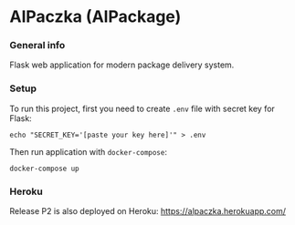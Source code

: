 # AlPaczka (AlPackage)

### General info
Flask web application for modern package delivery system.

### Setup
To run this project, first you need to create `.env` file with secret key for Flask:
```
echo "SECRET_KEY='[paste your key here]'" > .env
```

Then run application with `docker-compose`:
```
docker-compose up
```

### Heroku
Release P2 is also deployed on Heroku: https://alpaczka.herokuapp.com/

